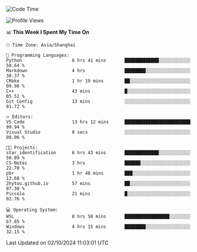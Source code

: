 <!--START_SECTION:waka-->
![Code Time](http://img.shields.io/badge/Code%20Time-2%2C033%20hrs%2046%20mins-blue)

![Profile Views](http://img.shields.io/badge/Profile%20Views-0-blue)

📊 **This Week I Spent My Time On** 

```text
🕑︎ Time Zone: Asia/Shanghai

💬 Programming Languages: 
Python                   6 hrs 41 mins       █████████████░░░░░░░░░░░░   50.64 % 
Markdown                 4 hrs               ████████░░░░░░░░░░░░░░░░░   30.37 % 
CMake                    1 hr 19 mins        ██░░░░░░░░░░░░░░░░░░░░░░░   09.98 % 
C++                      43 mins             █░░░░░░░░░░░░░░░░░░░░░░░░   05.52 % 
Git Config               13 mins             ░░░░░░░░░░░░░░░░░░░░░░░░░   01.72 % 

🔥 Editors: 
VS Code                  13 hrs 12 mins      █████████████████████████   99.94 % 
Visual Studio            0 secs              ░░░░░░░░░░░░░░░░░░░░░░░░░   00.06 % 

🐱‍💻 Projects: 
star_identification      6 hrs 43 mins       █████████████░░░░░░░░░░░░   50.89 % 
CS-Notes                 3 hrs               ██████░░░░░░░░░░░░░░░░░░░   22.70 % 
pbr                      1 hr 48 mins        ███░░░░░░░░░░░░░░░░░░░░░░   13.68 % 
Zhytou.github.io         57 mins             ██░░░░░░░░░░░░░░░░░░░░░░░   07.30 % 
Piccolo                  21 mins             █░░░░░░░░░░░░░░░░░░░░░░░░   02.76 % 

💻 Operating System: 
WSL                      8 hrs 58 mins       █████████████████░░░░░░░░   67.85 % 
Windows                  4 hrs 15 mins       ████████░░░░░░░░░░░░░░░░░   32.15 % 
```


 Last Updated on 02/10/2024 11:03:01 UTC
<!--END_SECTION:waka-->
